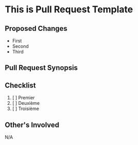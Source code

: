 # This is Pull Request Template

## Proposed Changes
- First
- Second
- Third

## Pull Request Synopsis 


## Checklist
1. [ ] Premier
2. [ ] Deuxième
3. [ ] Troisième

## Other's Involved
N/A